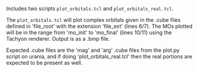 Includes two scripts `plot_orbitals.tcl` and `plot_orbitals_real.tcl`.

The `plot_orbitals.tcl` will plot complex orbitals given in the .cube files
defined in 'file_root' with the extension 'file_ext' (lines 6/7).  The MOs
plotted will be in the range from 'mo_init' to 'mo_final' (lines 10/11) using
the Tachyon renderer.  Output is as a .bmp file.

Expected .cube files are the 'mag' and 'arg' .cube files from the plot.py
script on urania, and if doing 'plot_orbitals_real.tcl' then the real portions
are expected to be present as well.
